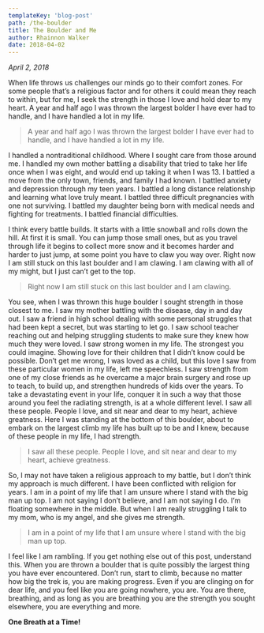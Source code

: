 ```yaml
---
templateKey: 'blog-post'
path: /the-boulder
title: The Boulder and Me
author: Rhainnon Walker
date: 2018-04-02
---
```


_April 2, 2018_


When life throws us challenges our minds go to their comfort zones.  For some people that’s a religious factor and for others it could mean they reach to within, but for me, I seek the strength in those I love and hold dear to my heart.  A year and half ago I was thrown the largest bolder I have ever had to handle, and I have handled a lot in my life.

> A year and half ago I was thrown the largest bolder I have ever had to handle, and I have handled a lot in my life.


I handled a nontraditional childhood. Where I sought care from those around me. I handled my own mother battling a disability that tried to take her life once when I was eight, and would end up taking it when I was 13.  I battled a move from the only town, friends, and family I had known.  I battled anxiety and depression through my teen years.  I battled a long distance relationship and learning what love truly meant.  I battled three difficult pregnancies with one not surviving.  I battled my daughter being born with medical needs and fighting for treatments.  I battled financial difficulties.

I think every battle builds.  It starts with a little snowball and rolls down the hill.  At first it is small.  You can jump those small ones, but as you travel through life it begins to collect more snow and it becomes harder and harder to just jump, at some point you have to claw you way over.  Right now I am still stuck on this last boulder and I am clawing.  I am clawing with all of my might, but I just can’t get to the top.

> Right now I am still stuck on this last boulder and I am clawing.

You see, when I was thrown this huge boulder I sought strength in those closest to me.  I saw my mother battling with the disease, day in and day out.  I saw a friend in high school dealing with some personal struggles that had been kept a secret, but was starting to let go.  I saw school teacher reaching out and helping struggling students to make sure they knew how much they were loved.  I saw strong women in my life. The strongest you could imagine.  Showing love for their children that I didn’t know could be possible.  Don’t get me wrong, I was loved as a child, but this love I saw from these particular women in my life, left me speechless.  I saw strength from one of my close friends as he overcame a major brain surgery and rose up to teach, to build up, and strengthen hundreds of kids over the years.  To take a devastating event in your life, conquer it in such a way that those around you feel the radiating strength, is at a whole different level.  I saw all these people.  People I love, and sit near and dear to my heart, achieve greatness.  Here I was standing at the bottom of this boulder, about to embark on the largest climb my life has built up to be and I knew, because of these people in my life, I had strength.  

>  I saw all these people.  People I love, and sit near and dear to my heart, achieve greatness. 

So, I may not have taken a religious approach to my battle, but I don’t think my approach is much different.  I have been conflicted with religion for years.  I am in a point of my life that I am unsure where I stand with the big man up top.  I am not saying I don’t believe, and I am not saying I do.  I’m floating somewhere in the middle.  But when I am really struggling I talk to my mom, who is my angel, and she gives me strength. 

> I am in a point of my life that I am unsure where I stand with the big man up top.  

I feel like I am rambling.  If you get nothing else out of this post, understand this.  When you are thrown a boulder that is quite possibly the largest thing you have ever encountered.  Don’t run, start to climb, because no matter how big the trek is, you are making progress.  Even if you are clinging on for dear life, and you feel like you are going nowhere, you are.  You are there, breathing, and as long as you are breathing you are the strength you sought elsewhere, you are everything and more.  

**One Breath at a Time!**
